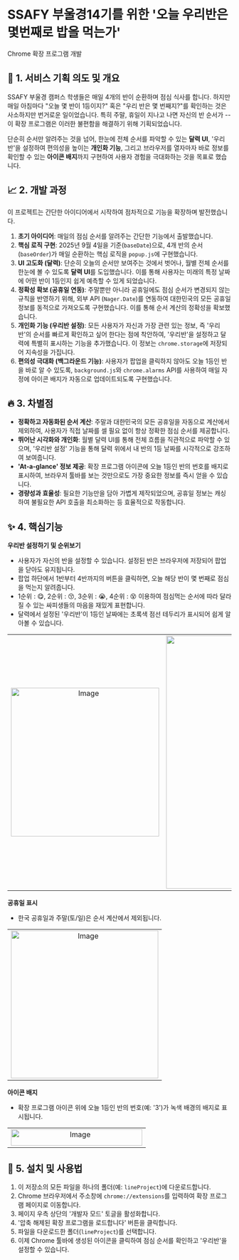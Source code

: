 # SSAFY 부울경14기를 위한 '오늘 우리반은 몇번째로 밥을 먹는가' 
Chrome 확장 프로그램 개발

## 🚩 1. 서비스 기획 의도 및 개요

SSAFY 부울경 캠퍼스 학생들은 매일 4개의 반이 순환하며 점심 식사를 합니다. 하지만 매일 아침마다 "오늘 몇 반이 1등이지?" 혹은 "우리 반은 몇 번째지?"를 확인하는 것은 사소하지만 번거로운 일이었습니다. 특히 주말, 휴일이 지나고 나면 자신의 반 순서가  --이 확장 프로그램은 이러한 불편함을 해결하기 위해 기획되었습니다.

단순히 순서만 알려주는 것을 넘어, 한눈에 전체 순서를 파악할 수 있는 **달력 UI**, '우리반'을 설정하여 편의성을 높이는 **개인화 기능**, 그리고 브라우저를 열자마자 바로 정보를 확인할 수 있는 **아이콘 배지**까지 구현하여 사용자 경험을 극대화하는 것을 목표로 했습니다.

## 📈 2. 개발 과정

이 프로젝트는 간단한 아이디어에서 시작하여 점차적으로 기능을 확장하며 발전했습니다.

1.  **초기 아이디어**: 매일의 점심 순서를 알려주는 간단한 기능에서 출발했습니다.
2.  **핵심 로직 구현**: 2025년 9월 4일을 기준(`baseDate`)으로, 4개 반의 순서(`baseOrder`)가 매일 순환하는 핵심 로직을 `popup.js`에 구현했습니다.
3.  **UI 고도화 (달력)**: 단순히 오늘의 순서만 보여주는 것에서 벗어나, 월별 전체 순서를 한눈에 볼 수 있도록 **달력 UI**를 도입했습니다. 이를 통해 사용자는 미래의 특정 날짜에 어떤 반이 1등인지 쉽게 예측할 수 있게 되었습니다.
4.  **정확성 확보 (공휴일 연동)**: 주말뿐만 아니라 공휴일에도 점심 순서가 변경되지 않는 규칙을 반영하기 위해, 외부 API (`Nager.Date`)를 연동하여 대한민국의 모든 공휴일 정보를 동적으로 가져오도록 구현했습니다. 이를 통해 순서 계산의 정확성을 확보했습니다.
5.  **개인화 기능 (우리반 설정)**: 모든 사용자가 자신과 가장 관련 있는 정보, 즉 '우리반'의 순서를 빠르게 확인하고 싶어 한다는 점에 착안하여, '우리반'을 설정하고 달력에 특별히 표시하는 기능을 추가했습니다. 이 정보는 `chrome.storage`에 저장되어 지속성을 가집니다.
6.  **편의성 극대화 (백그라운드 기능)**: 사용자가 팝업을 클릭하지 않아도 오늘 1등인 반을 바로 알 수 있도록, `background.js`와 `chrome.alarms` API를 사용하여 매일 자정에 아이콘 배지가 자동으로 업데이트되도록 구현했습니다.

## 🔥 3. 차별점

-   **정확하고 자동화된 순서 계산**: 주말과 대한민국의 모든 공휴일을 자동으로 계산에서 제외하여, 사용자가 직접 날짜를 셀 필요 없이 항상 정확한 점심 순서를 제공합니다.
-   **뛰어난 시각화와 개인화**: 월별 달력 UI를 통해 전체 흐름을 직관적으로 파악할 수 있으며, '우리반 설정' 기능을 통해 달력 위에서 내 반의 1등 날짜를 시각적으로 강조하여 보여줍니다.
-   **'At-a-glance' 정보 제공**: 확장 프로그램 아이콘에 오늘 1등인 반의 번호를 배지로 표시하여, 브라우저 툴바를 보는 것만으로도 가장 중요한 정보를 즉시 얻을 수 있습니다.
-   **경량성과 효율성**: 필요한 기능만을 담아 가볍게 제작되었으며, 공휴일 정보는 캐싱하여 불필요한 API 호출을 최소화하는 등 효율적으로 작동합니다.

## ✨ 4. 핵심기능 

**우리반 설정하기 및 순위보기**
* 사용자가 자신의 반을 설정할 수 있습니다. 설정된 반은 브라우저에 저장되어 팝업을 닫아도 유지됩니다.
* 팝업 하단에서 1반부터 4반까지의 버튼을 클릭하면, 오늘 해당 반이 몇 번째로 점심을 먹는지 알려줍니다.
* 1순위 : 😋, 2순위 : 😚, 3순위 : 😭, 4순위 : 😵 이용하여 점심먹는 순서에 따라 달라질 수 있는 싸피생들의 마음을 재밌게 표현합니다.
* 달력에서 설정된 '우리반'이 1등인 날짜에는 초록색 점선 테두리가 표시되어 쉽게 알아볼 수 있습니다.
<table>
<tr>
<td align="center"><img width="333" alt="Image" src="https://github.com/user-attachments/assets/23fc068c-d1a1-4ddf-aece-08666b8f32cb" /></td>
<td align="center"><img width="331" height="567" alt="Image" src="https://github.com/user-attachments/assets/a0115c99-abc9-4ff8-9f4b-fc115e145b9d" /></td>
<td align="center"><img width="332" alt="Image" src="https://github.com/user-attachments/assets/4176b4f1-2f45-4a2a-8d3b-956eb4cac20c" /></td>
<td align="center"><img width="331" height="567" alt="Image" src="https://github.com/user-attachments/assets/cd2c744b-0d2c-4d35-9a89-551dddfa794d" /></td>
</tr>
</table>

**공휴일 표시**
* 한국 공휴일과 주말(토/일)은 순서 계산에서 제외됩니다.
<table>
<td align="center"><img width="331" alt="Image" src="https://github.com/user-attachments/assets/9c5aac38-e37f-492b-91ba-ad26d8fd6295" /></td>
</table>

**아이콘 배지**
* 확장 프로그램 아이콘 위에 오늘 1등인 반의 번호(예: '3')가 녹색 배경의 배지로 표시됩니다.
<table>
<td align="center"><img width="295" height="37" alt="Image" src="https://github.com/user-attachments/assets/3193f660-fdfd-4acf-8aed-c15f3d37413a" /></td>
</table>

## 🧵 5. 설치 및 사용법

1.  이 저장소의 모든 파일을 하나의 폴더(예: `lineProject`)에 다운로드합니다.
2.  Chrome 브라우저에서 주소창에 `chrome://extensions`를 입력하여 확장 프로그램 페이지로 이동합니다.
3.  페이지 우측 상단의 '개발자 모드' 토글을 활성화합니다.
4.  '압축 해제된 확장 프로그램을 로드합니다' 버튼을 클릭합니다.
5.  파일을 다운로드한 폴더(`lineProject`)를 선택합니다.
6.  이제 Chrome 툴바에 생성된 아이콘을 클릭하여 점심 순서를 확인하고 '우리반'을 설정할 수 있습니다.
